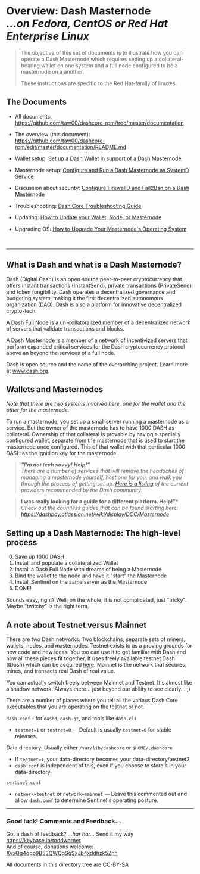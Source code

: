 # Overview: Dash Masternode<br />_...on Fedora, CentOS or Red Hat Enterprise Linux_

> The objective of this set of documents is to illustrate how you can operate a
> Dash Masternode which requires setting up a collateral-bearing wallet on one
> system and a full node configured to be a masternode on a another.
>
> These instructions are specific to the Red Hat-family of linuxes.


## The Documents

* All documents:<br /><https://github.com/taw00/dashcore-rpm/tree/master/documentation>
* The overview (this document):<br /><https://github.com/taw00/dashcore-rpm/edit/master/documentation/README.md>

* Wallet setup: [Set up a Dash Wallet in support of a Dash Masternode](https://github.com/taw00/dashcore-rpm/blob/master/documentation/howto.dashcore-collateral-bearing-wallet-setup.gui.md)
* Masternode setup: [Configure and Run a Dash Masternode as SystemD Service](https://github.com/taw00/dashcore-rpm/blob/master/documentation/howto.dashcore-masternode-setup.systemd.md)
* Discussion about security: [Configure FirewallD and Fail2Ban on a Dash Masternode](https://github.com/taw00/dashcore-rpm/blob/master/documentation/howto.secure-your-dash-masternode.md)
* Troubleshooting: [Dash Core Troubleshooting Guide](https://github.com/taw00/dashcore-rpm/blob/master/documentation/howto.dashcore-troubleshooting.md)
* Updating: [How to Update your Wallet, Node, or Masternode](https://github.com/taw00/dashcore-rpm/blob/master/documentation/howto.update-a-wallet-node-or-masternode.md)
* Upgrading OS: [How to Upgrade Your Masternode's Operating System](https://github.com/taw00/dashcore-rpm/blob/master/documentation/howto.upgrade-the-operating-system.md)
                                                                    


&nbsp;

---

## What is Dash and what is a Dash Masternode?

Dash (Digital Cash) is an open source peer-to-peer cryptocurrency that offers
instant transactions (InstantSend), private transactions (PrivateSend) and token
fungibility. Dash operates a decentralized governance and budgeting system,
making it the first decentralized autonomous organization (DAO). Dash is also a
platform for innovative decentralized crypto-tech.

A Dash Full Node is a un-collatoralized member of a decentralized network of
servers that validate transactions and blocks.

A Dash Masternode is a member of a network of incentivized servers that perform
expanded critical services for the Dash cryptocurrency protocol above an beyond
the services of a full node.

Dash is open source and the name of the overarching project. Learn more
at www.dash.org.


## Wallets and Masternodes

_Note that there are two systems involved here, one for the wallet and the other for the masternode._

To run a masternode, you set up a small server running a masternode as a service. But the owner of the masternode has to have 1000 DASH as collateral. Ownership of that collateral is provable by having a specially configured wallet, separate from the masternode that is used to start the masternode once configured. This of that wallet with that particular 1000 DASH as the ignitiion key for the masternode.

> ***"I'm not tech savvy! Help!"***    
> *There are a number of services that will remove the headaches of managing a  masternode yourself, host one for you, and walk you through the process of  getting set up. [Here is a listing](https://dashpay.atlassian.net/wiki/pages/viewpage.action?pageId=1867885) of the current providers recommended by the Dash community.*

> **I was really looking for a guide for a different platform. Help!"***    
> _Check out the countless guides that can be found starting here: <https://dashpay.atlassian.net/wiki/display/DOC/Masternode>_


## Setting up a Dash Masternode: The high-level process

0. Save up 1000 DASH
1. Install and populate a collateralized Wallet
2. Install a Dash Full Node with dreams of being a Masternode
3. Bind the wallet to the node and have it "start" the Masternode
4. Install Sentinel on the same server as the Masternode
5. DONE!

Sounds easy, right? Well, on the whole, it is not complicated, just "tricky". Maybe "twitchy" is the right term.

## A note about Testnet versus Mainnet

There are two Dash networks. Two blockchains, separate sets of miners, wallets,
nodes, and masternodes. Testnet exists to as a proving grounds for new code and
new ideas. You too can use it to get familiar with Dash and how all these
pieces fit together. It uses freely available testnet Dash (tDash) which can be
acquired [here](https://test.explorer.dash.org). Mainnet is the network that
secures, mines, and transacts real Dash of real value.

You can actually switch freely between Mainnet and Testnet. It's almost like a
shadow network. Always there... just beyond our ability to see clearly... ;)

There are a number of places where you tell all the various Dash Core
executables that you are operating on the testnet or not.

`dash.conf` - for `dashd`, `dash-qt`, and tools like `dash.cli`

* `testnet=1` or `testnet=0` &mdash; Default is usually `testnet=0` for stable releases.

Data directory: Usually either `/var/lib/dashcore` or `$HOME/.dashcore`

* If `testnet=1`, your data-directory becomes your data-directory/testnet3
* `dash.conf` is independent of this, even if you choose to store it in your data-directory.

`sentinel.conf`

* `network=testnet` or `network=mainnet` &mdash; Leave this commented out and allow `dash.conf` to determine Sentinel's operating posture.

---

### Good luck! Comments and Feedback...

Got a dash of feedback? *...har har...* Send it my way <https://keybase.io/toddwarner>    
And of course, donations welcome: <a href="dash:XyxQq4qgp9B53QWQgSqSxJb4xddhzk5Zhh">XyxQq4qgp9B53QWQgSqSxJb4xddhzk5Zhh</a>

All documents in this directory tree are
[CC-BY-SA](https://github.com/taw00/dashcore-rpm/blob/master/documentation/LICENSE.cc-by-sa.md)
